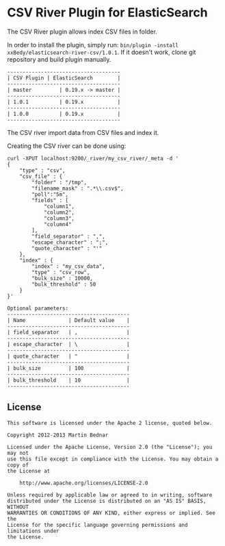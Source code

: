 CSV River Plugin for ElasticSearch
==================================

The CSV River plugin allows index CSV files in folder.

In order to install the plugin, simply run: `bin/plugin -install xxBedy/elasticsearch-river-csv/1.0.1`.
If it doesn't work, clone git repository and build plugin manually.

    -------------------------------------
    | CSV Plugin | ElasticSearch        |
    -------------------------------------
    | master         | 0.19.x -> master |
    -------------------------------------
    | 1.0.1          | 0.19.x           |
    -------------------------------------
    | 1.0.0          | 0.19.x           |
    -------------------------------------

The CSV river import data from CSV files and index it.

Creating the CSV river can be done using:

	curl -XPUT localhost:9200/_river/my_csv_river/_meta -d '
	{
	    "type" : "csv",
	    "csv_file" : {
	        "folder" : "/tmp",
	        "filename_mask" : ".*\\.csv$",
	        "poll":"5m",
	        "fields" : [
	            "column1",
	            "column2",
	            "column3",
	            "column4"
	        ],
   	        "field_separator" : ",",
   	        "escape_character" : ";",
   	        "quote_character" : "'"
	    },
	    "index" : {
	        "index" : "my_csv_data",
	        "type" : "csv_row",
	        "bulk_size" : 10000,
	        "bulk_threshold" : 50
	    }
	}'

    Optional parameters:
    ----------------------------------------
    | Name              | Default value    |
    ----------------------------------------
    | field_separator   | ,                |
    ----------------------------------------
    | escape_character  | \                |
    ----------------------------------------
    | quote_character   | "                |
    ----------------------------------------
    | bulk_size         | 100              |
    ----------------------------------------
    | bulk_threshold    | 10               |
    ----------------------------------------


License
-------

    This software is licensed under the Apache 2 license, quoted below.

    Copyright 2012-2013 Martin Bednar

    Licensed under the Apache License, Version 2.0 (the "License"); you may not
    use this file except in compliance with the License. You may obtain a copy of
    the License at

        http://www.apache.org/licenses/LICENSE-2.0

    Unless required by applicable law or agreed to in writing, software
    distributed under the License is distributed on an "AS IS" BASIS, WITHOUT
    WARRANTIES OR CONDITIONS OF ANY KIND, either express or implied. See the
    License for the specific language governing permissions and limitations under
    the License.
